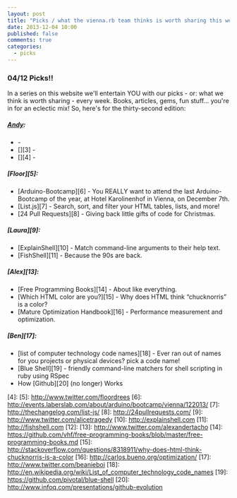 ```yaml
---
layout: post
title: "Picks / what the vienna.rb team thinks is worth sharing this week"
date: 2013-12-04 10:00
published: false
comments: true
categories:
  - picks
---
```


### 04/12 Picks!!

In a series on this website we'll entertain YOU with our picks - or: what we think is worth sharing - every week.
Books, articles, gems, fun stuff... you're in for an eclectic mix! So, here's for the thirty-second edition:

##### [Andy][1]:
  - [][2] -
  - [][3] -
  - [][4] -

##### [Floor][5]:
  - [Arduino-Bootcamp][6] -  You REALLY want to attend the last Arduino-Bootcamp of the year, at Hotel Karolinenhof in Vienna, on December 7th.
  - [List.js][7] -  Search, sort, and filter your HTML tables, lists, and more!
  - [24 Pull Requests][8] - Giving back little gifts of code for Christmas.

##### [Laura][9]:
  - [ExplainShell][10] - Match command-line arguments to their help text.
  - [FishShell][11] - Because the 90s are back.

##### [Alex][13]:
  - [Free Programming Books][14] - About like everything.
  - [Which HTML color are you?][15] - Why does HTML think “chucknorris” is a color?
  - [Mature Optimization Handbook][16] - Performance measurement and optimization.

##### [Ben][17]:
  - [list of computer technology code names][18] - Ever ran out of names for you projects or physical devices? pick a code name!
  - [Blue Shell][19] - friendly command-line matchers for shell scripting in ruby using RSpec
  - How [Github][20] (no longer) Works

[1]: http://www.twitter.com/pxlpnk
[2]:
[3]:
[4]:
[5]: http://www.twitter.com/floordrees
[6]: http://events.laberslab.com/about/arduino/bootcamp/vienna/122013/
[7]: http://thechangelog.com/list-js/
[8]: http://24pullrequests.com/
[9]: http://www.twitter.com/alicetragedy
[10]: http://explainshell.com
[11]: http://fishshell.com
[12]:
[13]: http://www.twitter.com/alexandertacho
[14]: https://github.com/vhf/free-programming-books/blob/master/free-programming-books.md
[15]: http://stackoverflow.com/questions/8318911/why-does-html-think-chucknorris-is-a-color
[16]: http://carlos.bueno.org/optimization/
[17]: http://www.twitter.com/beanieboi
[18]: http://en.wikipedia.org/wiki/List_of_computer_technology_code_names
[19]: https://github.com/pivotal/blue-shell
[20]: http://www.infoq.com/presentations/github-evolution
